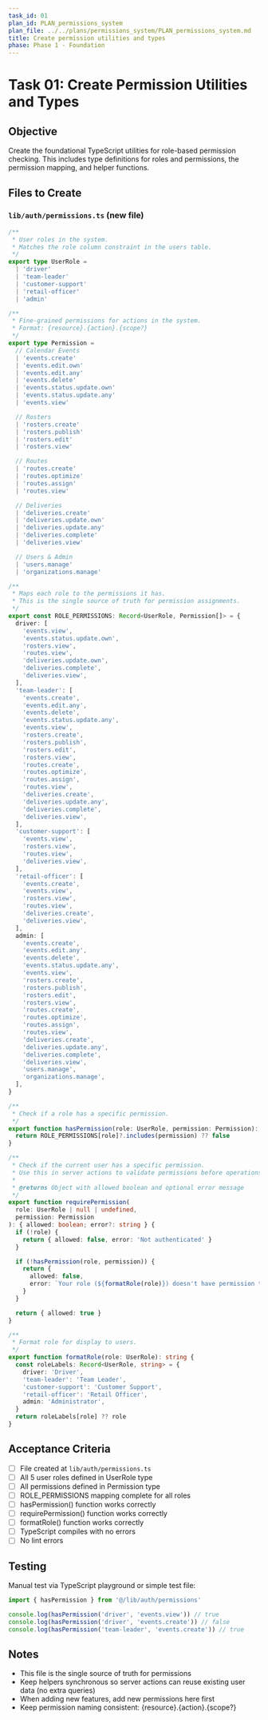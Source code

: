 ```yaml
---
task_id: 01
plan_id: PLAN_permissions_system
plan_file: ../../plans/permissions_system/PLAN_permissions_system.md
title: Create permission utilities and types
phase: Phase 1 - Foundation
---
```


# Task 01: Create Permission Utilities and Types

## Objective

Create the foundational TypeScript utilities for role-based permission checking. This includes type definitions for roles and permissions, the permission mapping, and helper functions.

## Files to Create

### `lib/auth/permissions.ts` (new file)

```typescript
/**
 * User roles in the system.
 * Matches the role column constraint in the users table.
 */
export type UserRole =
  | 'driver'
  | 'team-leader'
  | 'customer-support'
  | 'retail-officer'
  | 'admin'

/**
 * Fine-grained permissions for actions in the system.
 * Format: {resource}.{action}.{scope?}
 */
export type Permission =
  // Calendar Events
  | 'events.create'
  | 'events.edit.own'
  | 'events.edit.any'
  | 'events.delete'
  | 'events.status.update.own'
  | 'events.status.update.any'
  | 'events.view'

  // Rosters
  | 'rosters.create'
  | 'rosters.publish'
  | 'rosters.edit'
  | 'rosters.view'

  // Routes
  | 'routes.create'
  | 'routes.optimize'
  | 'routes.assign'
  | 'routes.view'

  // Deliveries
  | 'deliveries.create'
  | 'deliveries.update.own'
  | 'deliveries.update.any'
  | 'deliveries.complete'
  | 'deliveries.view'

  // Users & Admin
  | 'users.manage'
  | 'organizations.manage'

/**
 * Maps each role to the permissions it has.
 * This is the single source of truth for permission assignments.
 */
export const ROLE_PERMISSIONS: Record<UserRole, Permission[]> = {
  driver: [
    'events.view',
    'events.status.update.own',
    'rosters.view',
    'routes.view',
    'deliveries.update.own',
    'deliveries.complete',
    'deliveries.view',
  ],
  'team-leader': [
    'events.create',
    'events.edit.any',
    'events.delete',
    'events.status.update.any',
    'events.view',
    'rosters.create',
    'rosters.publish',
    'rosters.edit',
    'rosters.view',
    'routes.create',
    'routes.optimize',
    'routes.assign',
    'routes.view',
    'deliveries.create',
    'deliveries.update.any',
    'deliveries.complete',
    'deliveries.view',
  ],
  'customer-support': [
    'events.view',
    'rosters.view',
    'routes.view',
    'deliveries.view',
  ],
  'retail-officer': [
    'events.create',
    'events.view',
    'rosters.view',
    'routes.view',
    'deliveries.create',
    'deliveries.view',
  ],
  admin: [
    'events.create',
    'events.edit.any',
    'events.delete',
    'events.status.update.any',
    'events.view',
    'rosters.create',
    'rosters.publish',
    'rosters.edit',
    'rosters.view',
    'routes.create',
    'routes.optimize',
    'routes.assign',
    'routes.view',
    'deliveries.create',
    'deliveries.update.any',
    'deliveries.complete',
    'deliveries.view',
    'users.manage',
    'organizations.manage',
  ],
}

/**
 * Check if a role has a specific permission.
 */
export function hasPermission(role: UserRole, permission: Permission): boolean {
  return ROLE_PERMISSIONS[role]?.includes(permission) ?? false
}

/**
 * Check if the current user has a specific permission.
 * Use this in server actions to validate permissions before operations.
 *
 * @returns Object with allowed boolean and optional error message
 */
export function requirePermission(
  role: UserRole | null | undefined,
  permission: Permission
): { allowed: boolean; error?: string } {
  if (!role) {
    return { allowed: false, error: 'Not authenticated' }
  }

  if (!hasPermission(role, permission)) {
    return {
      allowed: false,
      error: `Your role (${formatRole(role)}) doesn't have permission to perform this action`,
    }
  }

  return { allowed: true }
}

/**
 * Format role for display to users.
 */
export function formatRole(role: UserRole): string {
  const roleLabels: Record<UserRole, string> = {
    driver: 'Driver',
    'team-leader': 'Team Leader',
    'customer-support': 'Customer Support',
    'retail-officer': 'Retail Officer',
    admin: 'Administrator',
  }
  return roleLabels[role] ?? role
}
```

## Acceptance Criteria

- [ ] File created at `lib/auth/permissions.ts`
- [ ] All 5 user roles defined in UserRole type
- [ ] All permissions defined in Permission type
- [ ] ROLE_PERMISSIONS mapping complete for all roles
- [ ] hasPermission() function works correctly
- [ ] requirePermission() function works correctly
- [ ] formatRole() function works correctly
- [ ] TypeScript compiles with no errors
- [ ] No lint errors

## Testing

Manual test via TypeScript playground or simple test file:
```typescript
import { hasPermission } from '@/lib/auth/permissions'

console.log(hasPermission('driver', 'events.view')) // true
console.log(hasPermission('driver', 'events.create')) // false
console.log(hasPermission('team-leader', 'events.create')) // true
```

## Notes

- This file is the single source of truth for permissions
- Keep helpers synchronous so server actions can reuse existing user data (no extra queries)
- When adding new features, add new permissions here first
- Keep permission naming consistent: {resource}.{action}.{scope?}

